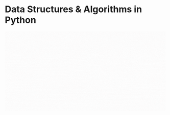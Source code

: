 # Data Structures & Algorithms in Python
<img src = "https://github.com/DilipJainDj/Data-Structures-and-Algorithms-in-Python/blob/master/Data%20Structures%20and%20Algorithms.gif" alt ="Data Structures and Algorithms in python">
